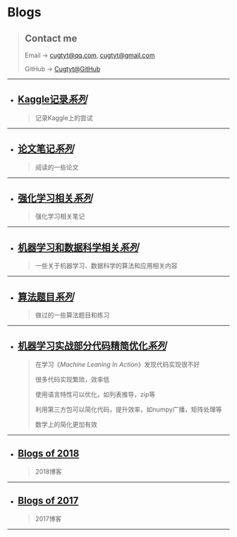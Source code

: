 # **Blogs**

> ## Contact me
> Email -> <cugtyt@qq.com>, <cugtyt@gmail.com>
>
> GitHub -> [Cugtyt@GitHub](https://github.com/Cugtyt)

---

- ## [**Kaggle记录*系列***](https://cugtyt.github.io/blog/kaggle-records/index)
    > 记录Kaggle上的尝试

---

- ## [**论文笔记*系列***](https://cugtyt.github.io/blog/papers/index)
    > 阅读的一些论文

---

- ## [**强化学习相关*系列***](https://cugtyt.github.io/blog/rl-notes/index)
    > 强化学习相关笔记

---

- ## [**机器学习和数据科学相关*系列***](https://cugtyt.github.io/blog/ml-data/index)
    > 一些关于机器学习、数据科学的算法和应用相关内容

---

- ## [**算法题目*系列***](https://cugtyt.github.io/blog/algo/index)
    > 做过的一些算法题目和练习

---

- ## [**机器学习实战部分代码精简优化*系列***](https://cugtyt.github.io/blog/ml-in-action/index)
    > 在学习《*Machine Leaning In Action*》发现代码实现很不好
    >
    > 很多代码实现繁琐，效率低
    >
    > 使用语言特性可以优化，如列表推导，zip等
    >
    > 利用第三方包可以简化代码，提升效率，如numpy广播，矩阵处理等
    >
    > 数学上的简化更加有效

---

- ## [**Blogs of 2018**](https://cugtyt.github.io/blog/2018/index)
    > 2018博客

---

- ## [**Blogs of 2017**](https://cugtyt.github.io/blog/2017/index)
    > 2017博客

---